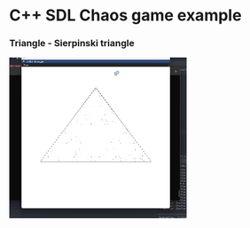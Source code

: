 
# C++ SDL Chaos game example


### Triangle - Sierpinski triangle

![alt text](https://github.com/mmartincevic/chaosgame/blob/main/resources/chaosgame.gif?raw=true)

